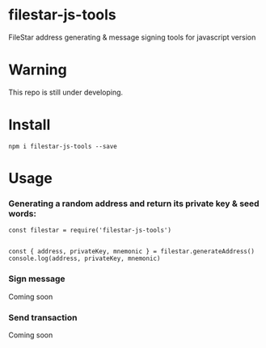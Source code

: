 # filestar-js-tools
FileStar address generating &amp; message signing tools for javascript version

# Warning
This repo is still under developing. 

# Install

```
npm i filestar-js-tools --save
```

# Usage

### Generating a random address and return its private key & seed words:
```
const filestar = require('filestar-js-tools')


const { address, privateKey, mnemonic } = filestar.generateAddress()
console.log(address, privateKey, mnemonic)
```

### Sign message

Coming soon

### Send transaction

Coming soon
